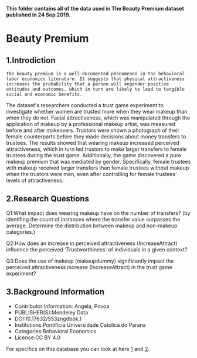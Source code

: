 **This folder contains all of the data used in The Beauty Premium dataset published in 24 Sep 2019.**
# Beauty Premium
## 1.Introdiction

``The beauty premium is a well-documented phenomenon in the behavioral labor economics literature. It suggests that physical
attractiveness increases the probability that a person will engender positive attitudes and outcomes, which in turn are likely to lead to
tangible social and economic benefits.``

The dataset's researchers conducted a trust game experiment to investigate whether women are trusted more when they wear makeup than when they do not. Facial attractiveness, which was manipulated through the application of makeup by a professional makeup artist, was measured before and after makeovers. Trustors were shown a photograph of their female counterparts before they made decisions about money transfers to trustees. The results showed that wearing makeup increased perceived attractiveness, which in turn led trustors to make larger transfers to female trustees during the trust game. Additionally, the game discovered a pure makeup premium that was mediated by gender. Specifically, female trustees with makeup received larger transfers than female trustees without makeup when the trustors were men, even after controlling for female trustees’ levels of attractiveness.

## 2.Research Questions

Q1:What impact does wearing makeup have on the number of transfers? (by identifing the count of instances where the transfer value surpasses the average. Determine the distribution between makeup and non-makeup categories.)

Q2:How does an increase in perceived attractiveness (IncreaseAttract) influence the perceived 'Trustworthiness' of individuals in a given context?

Q3:Does the use of makeup (makeupdummy) significantly impact the perceived attractiveness increase (IncreaseAttract) in the trust game experiment? 

## 3.Background Information

- Contributor Information: Angela, Povoa 
- PUBLISHER(S):Mendeley Data
- DOI:10.17632/553zngdbpk.1
- Institutions:Pontificia Universidade Catolica do Parana
- Categories:Behavioral Economics
- Licence:CC BY 4.0

For specifics on this database you can look at here [1](https://doi.org/10.1016/j.joep.2020.102252) and [2](https://data.mendeley.com/datasets/553zngdbpk/).
